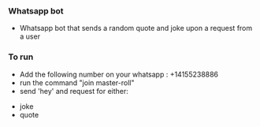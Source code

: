 ### Whatsapp bot
- Whatsapp bot that sends a random quote and joke upon a request from
a user


### To run
* Add the following number on your whatsapp : +14155238886
* run the command "join master-roll"
* send 'hey' and request for either:
- joke
- quote

